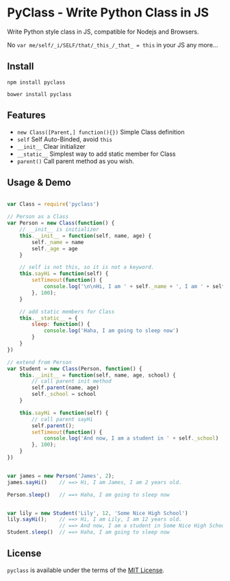 # PyClass - Write Python Class in JS

Write Python style class in JS, compatible for Nodejs and Browsers.

No `var me/self/_i/SELF/that/_this_/_that_ = this` in your JS any more…

## Install

`npm install pyclass`

`bower install pyclass`

## Features

- `new Class([Parent,] function(){})` Simple Class definition
- `self` Self Auto-Binded, avoid `this`
- `__init__` Clear initializer
- `__static__` Simplest way to add static member for Class
- `parent()` Call parent method as you wish.

## Usage & Demo

```javascript

var Class = require('pyclass')

// Person as a Class
var Person = new Class(function() {
    // __init__ is initializer
    this.__init__ = function(self, name, age) {
        self._name = name
        self._age = age
    }

    // self is not this, so it is not a keyword.
    this.sayHi = function(self) {
        setTimeout(function() {
            console.log('\n\nHi, I am ' + self._name + ', I am ' + self._age + ' years old.')
        }, 100);
    }

    // add static members for Class
    this.__static__ = {
        sleep: function() {
            console.log('Haha, I am going to sleep now')
        }
    }
})

// extend from Person
var Student = new Class(Person, function() {
    this.__init__ = function(self, name, age, school) {
        // call parent init method
        self.parent(name, age)
        self._school = school
    }

    this.sayHi = function(self) {
        // call parent sayHi
        self.parent();
        setTimeout(function() {
            console.log('And now, I am a student in ' + self._school)
        }, 100);
    }
})


var james = new Person('James', 2);
james.sayHi()    // ==> Hi, I am James, I am 2 years old.

Person.sleep()   // ==> Haha, I am going to sleep now


var lily = new Student('Lily', 12, 'Some Nice High School')
lily.sayHi();    // ==> Hi, I am Lily, I am 12 years old.
                 // ==> And now, I am a student in Some Nice High School
Student.sleep()  // ==> Haha, I am going to sleep now

```

## License

`pyclass` is available under the terms of the [MIT License](https://github.com/wangjeaf/pyclass/blob/master/LICENSE.md).
